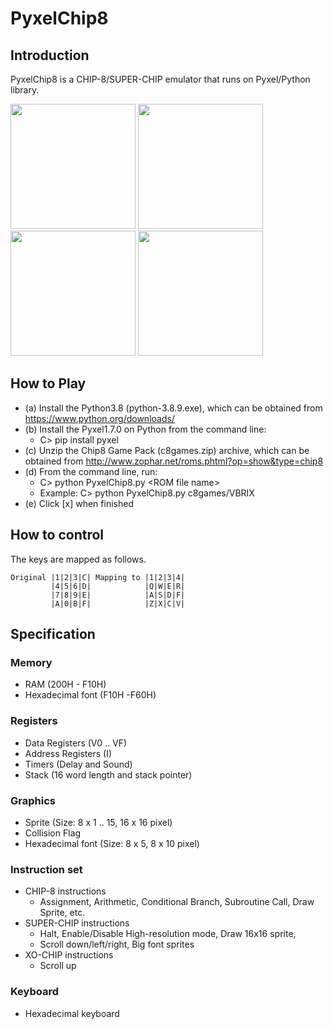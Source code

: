 # PyxelChip8

## Introduction

PyxelChip8 is a CHIP-8/SUPER-CHIP emulator that runs on Pyxel/Python library.

<img src="https://github.com/jay-kumogata/RetroGames/blob/main/pyxel/pyxelchip8/screenshots/amabie02.gif" width="200"> <img src="https://github.com/jay-kumogata/RetroGames/blob/main/pyxel/pyxelchip8/screenshots/INVADERS01.gif" width="200"> <img src="https://github.com/jay-kumogata/RetroGames/blob/main/pyxel/pyxelchip8/screenshots/BRIX01.gif" width="200">  <img src="https://github.com/jay-kumogata/RetroGames/blob/main/pyxel/pyxelchip8/screenshots/dodge01.gif" width="200">

## How to Play

- (a) Install the Python3.8 (python-3.8.9.exe), which can be obtained from https://www.python.org/downloads/
- (b) Install the Pyxel1.7.0 on Python from the command line:  
  - C> pip install pyxel
- (c) Unzip the Chip8 Game Pack (c8games.zip) archive, which can be obtained from http://www.zophar.net/roms.phtml?op=show&type=chip8
- (d) From the command line, run:
  - C> python PyxelChip8.py \<ROM file name\>
  - Example: C> python PyxelChip8.py c8games/VBRIX
- (e) Click [x] when finished

## How to control
  
The keys are mapped as follows.
  
	Original |1|2|3|C| Mapping to |1|2|3|4|
	         |4|5|6|D|            |Q|W|E|R|
	         |7|8|9|E|            |A|S|D|F|
	         |A|0|B|F|            |Z|X|C|V|

## Specification
### Memory
- RAM (200H - F10H)
- Hexadecimal font (F10H -F60H)

### Registers
- Data Registers (V0 .. VF)
- Address Registers (I)
- Timers (Delay and Sound)
- Stack (16 word length and stack pointer)

### Graphics
- Sprite (Size: 8 x 1 .. 15, 16 x 16 pixel)
- Collision Flag
- Hexadecimal font (Size: 8 x 5, 8 x 10 pixel)

### Instruction set
- CHIP-8 instructions 
  - Assignment, Arithmetic, Conditional Branch, Subroutine Call, Draw Sprite, etc.
- SUPER-CHIP instructions 
  - Halt, Enable/Disable High-resolution mode, Draw 16x16 sprite, 
  - Scroll down/left/right, Big font sprites
- XO-CHIP instructions
  - Scroll up

### Keyboard
- Hexadecimal keyboard
